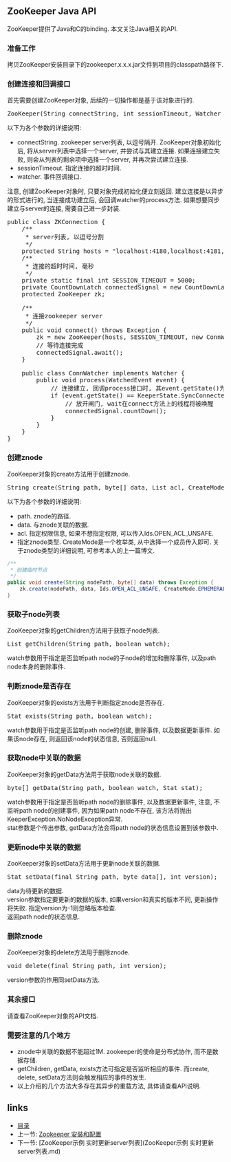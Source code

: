 ZooKeeper Java API
----

ZooKeeper提供了Java和C的binding. 本文关注Java相关的API.

### 准备工作
拷贝ZooKeeper安装目录下的zookeeper.x.x.x.jar文件到项目的classpath路径下.

### 创建连接和回调接口

首先需要创建ZooKeeper对象, 后续的一切操作都是基于该对象进行的.
<pre name="code" class="java">
ZooKeeper(String connectString, int sessionTimeout, Watcher watcher) throws IOException
</pre>
以下为各个参数的详细说明:
+ connectString. zookeeper server列表, 以逗号隔开. ZooKeeper对象初始化后, 将从server列表中选择一个server, 并尝试与其建立连接. 如果连接建立失败, 则会从列表的剩余项中选择一个server, 并再次尝试建立连接.
+ sessionTimeout. 指定连接的超时时间. 
+ watcher. 事件回调接口.

注意, 创建ZooKeeper对象时, 只要对象完成初始化便立刻返回. 建立连接是以异步的形式进行的, 当连接成功建立后, 会回调watcher的process方法. 如果想要同步建立与server的连接, 需要自己进一步封装.
<pre name="code" class="java">
public class ZKConnection {
	/**
	 * server列表, 以逗号分割
	 */
	protected String hosts = "localhost:4180,localhost:4181,localhost:4182";
	/**
	 * 连接的超时时间, 毫秒
	 */
	private static final int SESSION_TIMEOUT = 5000;
	private CountDownLatch connectedSignal = new CountDownLatch(1);
	protected ZooKeeper zk;

	/**
	 * 连接zookeeper server
	 */
	public void connect() throws Exception {
		zk = new ZooKeeper(hosts, SESSION_TIMEOUT, new ConnWatcher());
		// 等待连接完成
		connectedSignal.await();
	}

	public class ConnWatcher implements Watcher {
		public void process(WatchedEvent event) {
			// 连接建立, 回调process接口时, 其event.getState()为KeeperState.SyncConnected
			if (event.getState() == KeeperState.SyncConnected) {
				// 放开闸门, wait在connect方法上的线程将被唤醒
				connectedSignal.countDown();
			}
		}
	}
}
</pre>

### 创建znode
ZooKeeper对象的create方法用于创建znode.
<pre name="code" class="java">
String create(String path, byte[] data, List acl, CreateMode createMode);
</pre>
以下为各个参数的详细说明:
+ path. znode的路径.
+ data. 与znode关联的数据.
+ acl. 指定权限信息, 如果不想指定权限, 可以传入Ids.OPEN_ACL_UNSAFE.
+ 指定znode类型. CreateMode是一个枚举类, 从中选择一个成员传入即可. 关于znode类型的详细说明, 可参考本人的上一篇博文.

```java
/**
 * 创建临时节点
 */
public void create(String nodePath, byte[] data) throws Exception {
	zk.create(nodePath, data, Ids.OPEN_ACL_UNSAFE, CreateMode.EPHEMERAL);
}
```

### 获取子node列表
ZooKeeper对象的getChildren方法用于获取子node列表.
<pre name="code" class="java">
List<String> getChildren(String path, boolean watch);
</pre>
watch参数用于指定是否监听path node的子node的增加和删除事件, 以及path node本身的删除事件.

### 判断znode是否存在
ZooKeeper对象的exists方法用于判断指定znode是否存在.
<pre name="code" class="java">
Stat exists(String path, boolean watch);
</pre>
watch参数用于指定是否监听path node的创建, 删除事件, 以及数据更新事件. 如果该node存在, 则返回该node的状态信息, 否则返回null.

### 获取node中关联的数据
ZooKeeper对象的getData方法用于获取node关联的数据.
<pre name="code" class="java">
byte[] getData(String path, boolean watch, Stat stat);
</pre>
watch参数用于指定是否监听path node的删除事件, 以及数据更新事件, 注意, 不监听path node的创建事件, 因为如果path node不存在, 该方法将抛出KeeperException.NoNodeException异常.  
stat参数是个传出参数, getData方法会将path node的状态信息设置到该参数中.  

### 更新node中关联的数据
ZooKeeper对象的setData方法用于更新node关联的数据.
<pre name="code" class="java">
Stat setData(final String path, byte data[], int version);
</pre>
data为待更新的数据.  
version参数指定要更新的数据的版本, 如果version和真实的版本不同, 更新操作将失败. 指定version为-1则忽略版本检查.  
返回path node的状态信息.  

### 删除znode
ZooKeeper对象的delete方法用于删除znode.
<pre name="code" class="java">
void delete(final String path, int version);
</pre>
version参数的作用同setData方法.

### 其余接口
请查看ZooKeeper对象的API文档.

### 需要注意的几个地方
+ znode中关联的数据不能超过1M. zookeeper的使命是分布式协作, 而不是数据存储.
+ getChildren, getData, exists方法可指定是否监听相应的事件. 而create, delete, setData方法则会触发相应的事件的发生.
+ 以上介绍的几个方法大多存在其异步的重载方法, 具体请查看API说明.



links
-----
+ [目录](../zookeeper)
+ 上一节: [Zookeeper  安装和配置](Zookeeper--安装和配置.md)
+ 下一节: [ZooKeeper示例 实时更新server列表](ZooKeeper示例 实时更新server列表.md)
